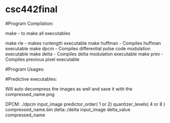 # csc442final


#Program Compilation:

make - to make all executables

make rle - makes runlength executable
make huffman - Compiles huffman executable
make dpcm - Compiles differential pulse code modulation executable
make delta - Compiles delta modulation executable
make prev - Compiles previous pixel executable

#Program Usages:

#Predictive executables:

Will auto decompress the images as well and save it with the compressed_name.png

DPCM: ./dpcm input_image predictor_order( 1 or 2) quantizer_levels( 4 or 8 ) compressed_name.bin
delta:./delta input_image delta_value compressed_name
